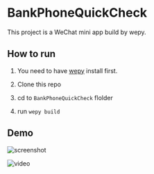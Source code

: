 # BankPhoneQuickCheck

This project is a WeChat mini app build by wepy. 

## How to run

1. You need to have [wepy](https://tencent.github.io/wepy/) install first.

2. Clone this repo

3. cd to `BankPhoneQuickCheck` flolder

4. run `wepy build`

## Demo

![screenshot](https://user-images.githubusercontent.com/9820374/35191918-0884e826-fec2-11e7-98e3-79195035)

![video](https://user-images.githubusercontent.com/9820374/35191960-0b1a053e-fec3-11e7-8a43-61a11936d653.gif)